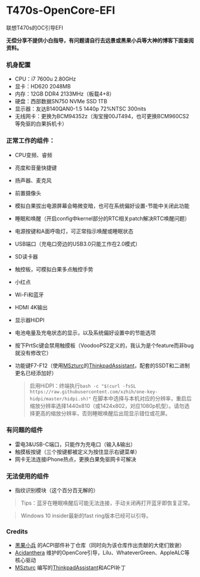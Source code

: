 # T470s-OpenCore-EFI
联想T470s的OC引导EFI

**无偿分享不提供小白指导，有问题请自行去远景或黑果小兵等大神的博客下面查阅资料。**

### 机身配置
- CPU：i7 7600u 2.80GHz
- 显卡：HD620 2048MB
- 内存：12GB DDR4 2133MHz（板载4+8）
- 硬盘：西部数据SN750 NVMe SSD 1TB
- 显示器：友达B140QAN0-1.5 1440p 72%NTSC 300nits 
- 无线网卡：更换为BCM94352z（淘宝搜00JT494，也可更换BCM960CS2等免驱的白果拆机卡）

### 正常工作的组件：
- CPU变频、睿频
- 亮度和音量快捷键
- 扬声器、麦克风
- 前置摄像头
- 模拟白果拔出电源屏幕会略微变暗，也可在系统偏好设置-节能中关闭此功能
- 睡眠和唤醒（开启config中kernel部分的RTC相关patch解决RTC唤醒问题）
- 电源按键和A面呼吸灯，可正常指示唤醒或睡眠状态
- USB端口（充电口旁边的USB3.0只能工作在2.0模式）
- SD读卡器
- 触控板，可模拟白果多点触控手势
- 小红点
- Wi-Fi和蓝牙
- HDMI 4K输出
- 显示器HiDPI
- 电池电量及充电状态的显示，以及系统偏好设置中的节能选项
- 按下PrtSc键会禁用触摸板（VoodooPS2定义的，我认为是个feature而非bug就没有修改它）
- 功能键F7-F12（使用[MSzturc](https://github.com/MSzturc)的[ThinkpadAssistant](https://github.com/MSzturc/ThinkpadAssistant)，配套的SSDT和二进制更名已经添加好）
	
	> 启用HiDPI：终端执行```bash -c "$(curl -fsSL https://raw.githubusercontent.com/xzhih/one-key-hidpi/master/hidpi.sh)"```
	> 在脚本中选择与本机对应的分辨率，重启后缩放分辨率选择1440x810（或1424x802，对应1080p机型）。请勿选择更高的缩放分辨率，否则睡眠唤醒后出现显示错位或花屏。

### 有问题的组件
- 雷电3&USB-C端口，只能作为充电口（输入&输出）
- 触摸板按键（三个按键都被定义为按住显示右键菜单）
- 网卡无法连接iPhone热点，更换白果免驱网卡可解决

### 无法使用的组件
- 指纹识别模块（这个百分百无解的）

>  Tips：蓝牙在睡眠唤醒后可能无法连接，手动关闭再打开蓝牙即恢复正常。

>  Windows 10 insider最新的fast ring版本已经可以引导。

### Credits
- [黑果小兵](https://github.com/daliansky) 的ACPI部件补丁仓库（同时向为该仓库作出贡献的大佬们致谢）
- [Acidanthera](https://github.com/acidanthera) 维护的OpenCore引导，Lilu、WhateverGreen、AppleALC等核心驱动
-  [MSzturc](https://github.com/MSzturc) 编写的[ThinkpadAssistant](https://github.com/MSzturc/ThinkpadAssistant)和ACPI补丁